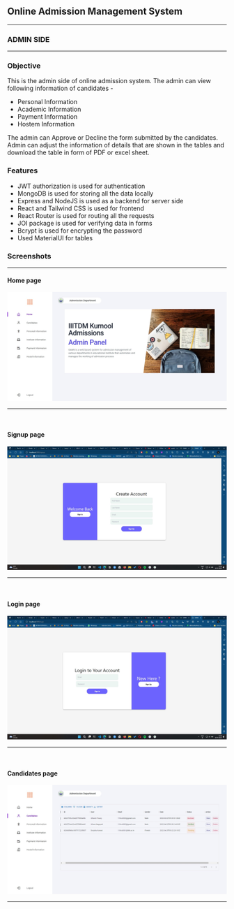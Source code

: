 ## Online Admission Management System

<hr>


### **ADMIN SIDE**

<hr>


### **Objective**

This is the admin side of online admission system. The admin can view following information of candidates - 

- Personal Information
- Academic Information
- Payment Information
- Hostem Information

The admin can Approve or Decline the form submitted by the candidates. Admin can adjust the information of details that are shown in the tables and download the table in form of PDF or excel sheet.


### **Features**


- JWT authorization is used for authentication
- MongoDB is used for storing all the data locally
- Express and NodeJS is used as a backend for server side
- React and Tailwind CSS is used for frontend
- React Router is used for routing all the requests
- JOI package is used for verifying data in forms
- Bcrypt is used for encrypting the password
- Used MaterialUI for tables



### **Screenshots**

<hr>


#### **Home page**

<img src="./images/home.jpeg">
<hr>
<br>

#### **Signup page**

<img src="./images/signup.jpg">
<hr>
<br>

#### **Login page**

<img src="./images/login.jpg">
<hr>
<br>


#### **Candidates page**

<img src="./images/candidates.jpeg">
<hr>
<br>
